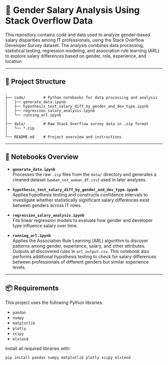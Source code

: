 # 🧠 Gender Salary Analysis Using Stack Overflow Data

This repository contains code and data used to analyze gender-based salary disparities among IT professionals, using the Stack Overflow Developer Survey dataset. The analysis combines data processing, statistical testing, regression modeling, and association rule learning (ARL) to explore salary differences based on gender, role, experience, and location.

---

## 📁 Project Structure

```text
.
├── code/        # Python notebooks for data processing and analysis
│   ├── generate_data.ipynb
│   ├── hypothesis_test_salary_diff_by_gender_and_dev_type.ipynb
│   ├── regression_salary_analysis.ipynb
│   └── running_arl.ipynb
│
├── data/        # Raw Stack Overflow survey data in .zip format
│   └── *.zip
│
└── README.md    # Project overview and instructions
```

---

## 📌 Notebooks Overview

- **`generate_data.ipynb`**  
  Processes the raw `.zip` files from the `data/` directory and generates a cleaned dataset (`woman_not_woman_df.csv`) used in later analyses.

- **`hypothesis_test_salary_diff_by_gender_and_dev_type.ipynb`**  
  Applies hypothesis testing and constructs confidence intervals to investigate whether statistically significant salary differences exist between genders across IT roles.

- **`regression_salary_analysis.ipynb`**  
  Fits linear regression models to evaluate how gender and developer type influence salary over time.

- **`running_arl.ipynb`**  
  Applies the Association Rule Learning (ARL) algorithm to discover patterns among gender, experience, salary, and other attributes. Outputs all discovered rules in `arl_output.csv`. This notebook also performs additional hypothesis testing to check for salary differences between professionals of different genders but similar experience levels.

---

## 📦 Requirements

This project uses the following Python libraries:

- `pandas`  
- `numpy`  
- `matplotlib`  
- `plotly`  
- `scipy`  
- `mlxtend`

Install all required libraries with:

```bash
pip install pandas numpy matplotlib plotly scipy mlxtend
